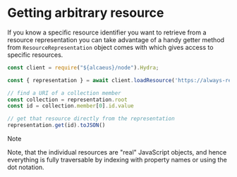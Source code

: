 # Getting arbitrary resource

If you know a specific resource identifier you want to retrieve from a resource representation you can take
advantage of a handy getter method from `ResourceRepresentation` object comes with which gives access to specific
resources.

<run-kit>

```js
const client = require("${alcaeus}/node").Hydra;

const { representation } = await client.loadResource('https://always-read-the-plaque.herokuapp.com/plaques');

// find a URI of a collection member
const collection = representation.root
const id = collection.member[0].id.value

// get that resource directly from the representation
representation.get(id).toJSON()
```

</run-kit>

> [!NOTE]
> Note, that the individual resources are "real" JavaScript objects, and hence everything is fully traversable by indexing with property names or using the dot notation.
